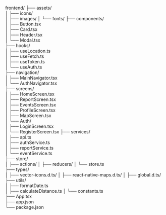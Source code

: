 
frontend/
├── assets/                    
│   ├── icons/  
│   ├── images/
│   └── fonts/
├── components/              
│   ├── Button.tsx         
│   ├── Card.tsx             
│   ├── Header.tsx            
│   └── Modal.tsx            
├── hooks/                  
│   ├── useLocation.ts        
│   ├── useFetch.ts            
│   ├── useToken.ts            
│   └── useAuth.ts             
├── navigation/                
│   ├── MainNavigator.tsx     
│   └── AuthNavigator.tsx      
├── screens/                   
│   ├── HomeScreen.tsx        
│   ├── ReportScreen.tsx       
│   ├── EventsScreen.tsx      
│   ├── ProfileScreen.tsx      
│   ├── MapScreen.tsx      
│   └── Auth/                  
│       ├── LoginScreen.tsx   
│       └── RegisterScreen.tsx 
├── services/                  
│   ├── api.ts                 
│   ├── authService.ts        
│   ├── reportService.ts       
│   └── eventService.ts        
├── store/                     
│   ├── actions/
│   ├── reducers/
│   └── store.ts       
├── types/                 
│   ├── vector-icons.d.ts/
│   ├── react-native-maps.d.ts/
│   ├── global.d.ts/
├── utils/                  
│   ├── formatDate.ts       
│   ├── calculateDistance.ts
│   └── constants.ts      
├── App.tsx                 
├── app.json                 
└── package.json              
